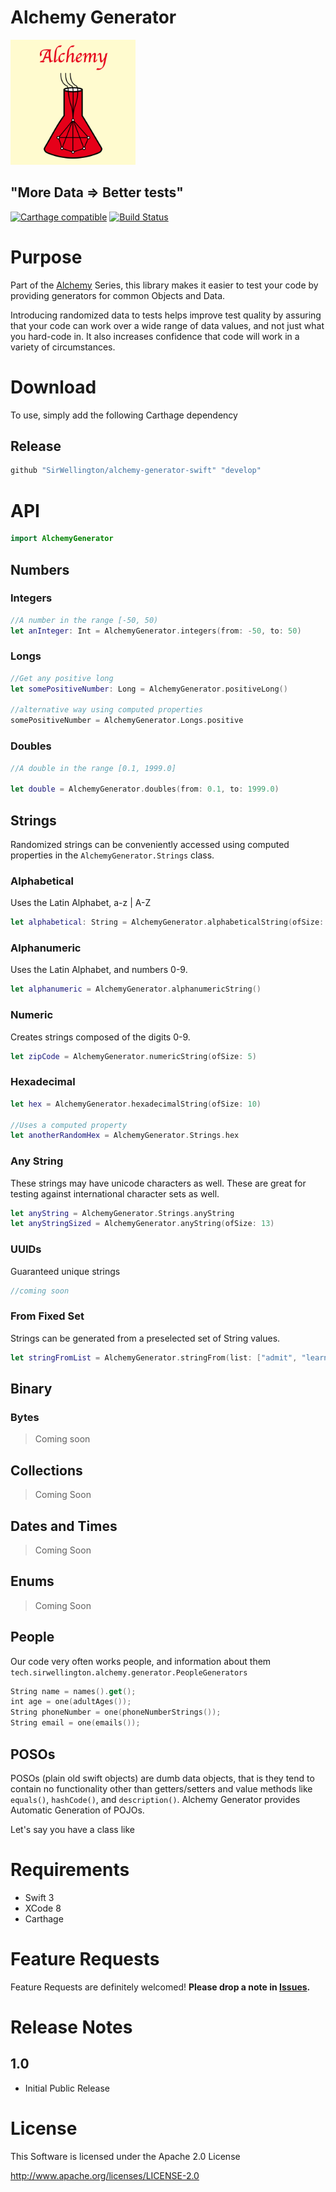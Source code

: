 Alchemy Generator
==============================================

[<img src="https://raw.githubusercontent.com/SirWellington/alchemy/develop/Graphics/Logo/Alchemy-Logo-v7-name.png" width="200">](https://github.com/SirWellington/alchemy)

## "More Data => Better tests"
[![Carthage compatible](https://img.shields.io/badge/Carthage-compatible-4BC51D.svg?style=flat)](https://github.com/Carthage/Carthage) [![Build Status](https://travis-ci.org/SirWellington/AlchemyGenerator.svg?branch=develop)](https://travis-ci.org/SirWellington/AlchemyGenerator)


# Purpose
Part of the [Alchemy](https://github.com/SirWellington/alchemy) Series, this library makes it easier to test your code by providing generators for common Objects and Data.

Introducing randomized data to tests helps improve test quality by assuring that your code can work over a wide range of data values,
and not just what you hard-code in. It also increases confidence that code will work in a variety of circumstances.

<!-- START doctoc generated TOC please keep comment here to allow auto update -->
<!-- DON'T EDIT THIS SECTION, INSTEAD RE-RUN doctoc TO UPDATE -->


<!-- END doctoc generated TOC please keep comment here to allow auto update -->


# Download

To use, simply add the following Carthage dependency

## Release
```swift
github "SirWellington/alchemy-generator-swift" "develop"
```

API
==============================================

```swift
import AlchemyGenerator
```

## Numbers

### Integers

```swift
//A number in the range [-50, 50)
let anInteger: Int = AlchemyGenerator.integers(from: -50, to: 50)
```

### Longs

```swift
//Get any positive long
let somePositiveNumber: Long = AlchemyGenerator.positiveLong()

//alternative way using computed properties
somePositiveNumber = AlchemyGenerator.Longs.positive
```

### Doubles
```swift
//A double in the range [0.1, 1999.0]

let double = AlchemyGenerator.doubles(from: 0.1, to: 1999.0)
```

## Strings

Randomized strings can be conveniently accessed using computed properties in the
`AlchemyGenerator.Strings` class.

### Alphabetical
Uses the Latin Alphabet, a-z | A-Z

```swift
let alphabetical: String = AlchemyGenerator.alphabeticalString(ofSize: 10)
```

### Alphanumeric
Uses the Latin Alphabet, and numbers 0-9.

```swift
let alphanumeric = AlchemyGenerator.alphanumericString()
```

### Numeric
Creates strings composed of the digits 0-9.

```swift
let zipCode = AlchemyGenerator.numericString(ofSize: 5)
```

### Hexadecimal
```swift
let hex = AlchemyGenerator.hexadecimalString(ofSize: 10)

//Uses a computed property
let anotherRandomHex = AlchemyGenerator.Strings.hex
```

### Any String
These strings may have unicode characters as well. These are great for testing against international character sets as well.

```swift
let anyString = AlchemyGenerator.Strings.anyString
let anyStringSized = AlchemyGenerator.anyString(ofSize: 13)
```
### UUIDs
Guaranteed unique strings

```swift
//coming soon
```
### From Fixed Set
Strings can be generated from a preselected set of String values.
```swift
let stringFromList = AlchemyGenerator.stringFrom(list: ["admit", "learn", "let in", "hear", "listen", "obey"])
```

## Binary

### Bytes
> Coming soon

## Collections
> Coming Soon
<!--
### Lists

```swift
List<String> randomStrings = listOf(alphabeticString(20), 100);
List<Integer> ages = listOf(integers(1, 100));
```

### Maps
```swift
AlchemyGenerator<String> names = alphabeticalStrings();
AlchemyGenerator<Integer> ages = integers(1, 100);

int numberOfPeople = 50;
Map<String,Integer> ages = mapOf(names, ages, numberOfPeople);
``` -->

## Dates and Times
> Coming Soon

## Enums

> Coming Soon

## People

Our code very often works people, and information about them
`tech.sirwellington.alchemy.generator.PeopleGenerators`

```swift
String name = names().get();
int age = one(adultAges());
String phoneNumber = one(phoneNumberStrings());
String email = one(emails());
```

## POSOs

POSOs (plain old swift objects) are dumb data objects, that is they tend to contain no functionality other than getters/setters and value methods
like `equals()`, `hashCode()`, and `description()`.
Alchemy Generator provides Automatic Generation of POJOs.



Let's say you have a class like
<!--
```swift
class Computer
{
    private int yearReleased;
    private String modelName;
    private double cost;
    private String manufacturer;
    private String operatingSystem;
}
```

Rather than creating Boiler Plate generation code for each pojo, just use the `pojos()` generator.

```
@Test
public void testPurchaseOrder()
{
    Computer computer = one(pojos(Computer.class));
    shoppingCart.add(computer);
    shoppingCart.order();
    ...
}
```
### Nested POJOs

The POJO generator contains a sophisticated recursive algorithm to generate complex hierarchies of POJOs,
as long as it all eventually boils to down to primitive types (Integer, String, Double, Long, Date, etc).

```swift
class Developer
{
    private String name;
    private String alias;
    private int age;
    private Computer developerMachine;
    private Computer serverMachine;
}

Developer developer = one(pojos(Developer.class));

assertThat(developer, notNullValue());
assertThat(developer.name, not(isEmptyOrNullString()));
assertThat(developer.age, greaterThan(0));
assertThat(developer.developerMachine, notNullValue());
...
```

> IMPORTANT: There can be NO circular references. A Computer cannot contain a Developer at the same time that Developer contains Computer.
> This would cause a StackOverflow.

### Collections

`tech.sirwellington.alchemy.generator.CollectionGenerators`

The POJO Generator also handles Generic  `enum`, `List`, `Set`, and `Map` types that contain either Primitive Types, or other POJOs.
```swift
class City
{
    private String name;
    private long population;
    private List<Developer> developersInTown;
    private Map<String, Building> addressDirectory;
}

City sampleCity = one(pojos(City.class));
```

> IMPORTANT: Complicated and nested data structures increase the amount of time of Object Generation, since for each
> Collection, the algorithm must recurse to generate more POJOs for the collection.
> This library was designed for Unit Testing purposes, however, and so performance is less important.

# Networking
`tech.sirwellington.alchemy.generator.NetworkGenerators`

`NetworkGenerators` contains generation code for Networking related concepts and data, such as URLs, hostnames, ports, etc.

## URLs
```swift
URL httpUrl = one(httpUrls());
URL httpsUrl = one(httpsUrls());
URL tcpUrl = one(urlsWithProtocol("tcp"));
```

## Hostnames
Create Network names in accordance to standards.

```swift
String hostname = one(localNetworkNames());
hostname = one(fullyQualifiedDomainNames());
```

## Ports
```swift
int port = one(ports());
```

## MAC Addresses
> Coming Soon. -->


# Requirements

+ Swift 3
+ XCode 8
+ Carthage


# Feature Requests
Feature Requests are definitely welcomed! **Please drop a note in [Issues](https://github.com/SirWellington/alchemy-generator-swift/issues).**

# Release Notes

## 1.0
+ Initial Public Release

# License

This Software is licensed under the Apache 2.0 License

http://www.apache.org/licenses/LICENSE-2.0
